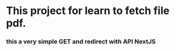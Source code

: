 # This project for learn to fetch file pdf. 

### this a very simple GET and redirect with API NextJS